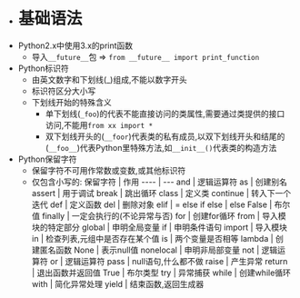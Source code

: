 - # 基础语法
- Python2.x中使用3.x的print函数
  - 导入`__future__`包 => `from __future__ import print_function`
- Python标识符
  - 由英文数字和下划线(_)组成,不能以数字开头
  - 标识符区分大小写
  - 下划线开始的特殊含义
    - 单下划线(`_foo`)的代表不能直接访问的类属性,需要通过类提供的接口访问,不能用`from xx import *`
    - 双下划线开头的(`__foor`)代表类的私有成员,以双下划线开头和结尾的(`__foo__`)代表Python里特殊方法,如`__init__()`代表类的构造方法
- Python保留字符
  - 保留字符不可用作常数或变数,或其他标识符
  - 仅包含小写的:
    保留字符 | 作用
    ---- | ---
    and | 逻辑运算符
    as |  创建别名
    assert |  用于调试
    break |  跳出循环
    class |  定义类
    continue |  转入下一个迭代
    def |  定义函数
    del |  删除对象
    elif |  = else if
    else |  else
    False |  布尔值
    finally |  一定会执行的(不论异常与否)
    for |  创建for循环
    from |  导入模块的特定部分
    global |  申明全局变量
    if |  申明条件语句
    import |  导入模块
    in |  检查列表,元组中是否存在某个值
    is |  两个变量是否相等
    lambda |  创建匿名函数
    None |  表示null值
    nonelocal |  申明非局部变量
    not |  逻辑运算符
    or |  逻辑运算符
    pass |  null语句,什么都不做
    raise |  产生异常
    return |  退出函数并返回值
    True |  布尔类型
    try |  异常捕获
    while |  创建while循环
    with |  简化异常处理
    yield |  结束函数,返回生成器